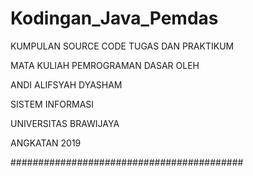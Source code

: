 # Kodingan_Java_Pemdas

KUMPULAN SOURCE CODE TUGAS DAN PRAKTIKUM

MATA KULIAH PEMROGRAMAN DASAR OLEH


ANDI ALIFSYAH DYASHAM

SISTEM INFORMASI

UNIVERSITAS BRAWIJAYA

ANGKATAN 2019


##########################################
